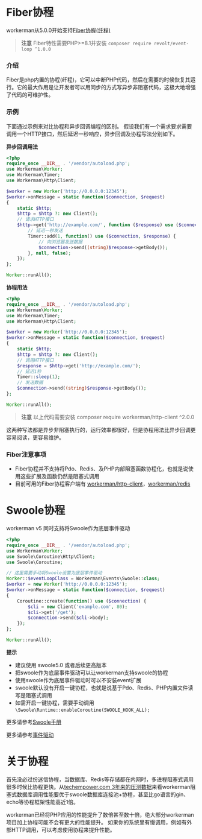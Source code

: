 # Fiber协程
workerman从5.0.0开始支持[Fiber协程(纤程)](https://www.php.net/manual/zh/language.fibers.php)

> **注意**
> Fiber特性需要PHP>=8.1并安装 `composer require revolt/event-loop ^1.0.0`

### 介绍

Fiber是php内置的协程(纤程)，它可以中断PHP代码，然后在需要的时候恢复其运行。它的最大作用是让开发者可以用同步的方式写异步非阻塞代码，这极大地增强了代码的可维护性。

### 示例
下面通过示例来对比协程和异步回调编程的区别。
假设我们有一个需求要求需要调用一个HTTP接口，然后延迟一秒响应，异步回调及协程写法分别如下。

**异步回调用法**
```php
<?php
require_once __DIR__ . '/vendor/autoload.php';
use Workerman\Worker;
use Workerman\Timer;
use Workerman\Http\Client;

$worker = new Worker('http://0.0.0.0:12345');
$worker->onMessage = static function($connection, $request)
{
    static $http;
    $http = $http ?: new Client();
    // 请求HTTP接口
    $http->get('http://example.com/', function ($response) use ($connection) {
        // 延迟一秒发送
        Timer::add(1, function() use ($connection, $response) {
            // 向浏览器发送数据
            $connection->send((string)$response->getBody());
        }, null, false);
    });
};

Worker::runAll();
```

**协程用法**
```php
<?php
require_once __DIR__ . '/vendor/autoload.php';
use Workerman\Worker;
use Workerman\Timer;
use Workerman\Http\Client;

$worker = new Worker('http://0.0.0.0:12345');
$worker->onMessage = static function($connection, $request)
{
    static $http;
    $http = $http ?: new Client();
    // 调用HTTP接口
    $response = $http->get('http://example.com/');
    // 延迟1秒
    Timer::sleep(1);
    // 发送数据
    $connection->send((string)$response->getBody());
};

Worker::runAll();
```

> **注意**
> 以上代码需要安装 composer require workerman/http-client ^2.0.0

这两种写法都是异步非阻塞执行的，运行效率都很好，但是协程用法比异步回调更容易阅读，更容易维护。


### Fiber注意事项
* Fiber协程并不支持将Pdo、Redis、及PHP内部阻塞函数协程化，也就是说使用这些扩展及函数仍然是阻塞式调用
* 目前可用的Fiber协程客户端有 [workerman/http-client](components/workerman-http-client.md)，[workerman/redis](components/workerman-redis.md)

# Swoole协程
workerman v5 同时支持将Swoole作为底层事件驱动


```php
<?php
require_once __DIR__ . '/vendor/autoload.php';
use Workerman\Worker;
use Swoole\Coroutine\Http\Client;
use Swoole\Coroutine;

// 这里需要手动将Swoole设置为底层事件驱动
Worker::$eventLoopClass = Workerman\Events\Swoole::class;
$worker = new Worker('http://0.0.0.0:12345');
$worker->onMessage = static function($connection, $request)
{
    Coroutine::create(function() use ($connection) {
        $cli = new Client('example.com', 80);
        $cli->get('/get');
        $connection->send($cli->body);
    });
};

Worker::runAll();
```
**提示**
* 建议使用 swoole5.0 或者后续更高版本
* 把swoole作为底层事件驱动可以让workerman支持swoole的协程
* 使用swoole作为底层事件驱动时可以不安装event扩展
* swoole默认没有开启一键协程，也就是说基于Pdo、Redis、PHP内置文件读写是阻塞式调用
* 如需开启一键协程，需要手动调用 `\Swoole\Runtime::enableCoroutine(SWOOLE_HOOK_ALL);`

更多请参考[Swoole手册](https://wiki.swoole.com/)

更多请参考[事件驱动](appendices/event.md)

# 关于协程
首先没必过份迷信协程，当数据库、Redis等存储都在内网时，多进程阻塞式调用很多时候比协程更快。从[techempower.com 3年来的压测数据](https://www.techempower.com/benchmarks/#section=data-r21&l=zik073-6bj&test=db)来看workerman阻塞式数据库调用性能要优于swoole数据库连接池+协程，甚至比go语言的gin、echo等协程框架性能高近1倍。

workerman已经将PHP应用的性能提升了数倍甚至数十倍，绝大部分workerman项目加上协程可能不会有更大的性能提升。
如果你的系统里有慢调用，例如有外部HTTP调用，可以考虑使用协程来提升性能。

